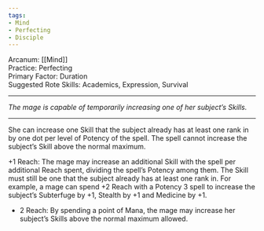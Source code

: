 ```yaml
---
tags:
- Mind
- Perfecting
- Disciple
---
```


Arcanum: [[Mind]]\
Practice: Perfecting\
Primary Factor: Duration\
Suggested Rote Skills: Academics, Expression, Survival

---

_The mage is capable of temporarily increasing one of her subject’s Skills._

---

She can increase one Skill that the subject already has at least one rank in by one dot per level of Potency of the spell. The spell cannot increase the subject’s Skill above the normal maximum.

+1 Reach: The mage may increase an additional Skill with the spell per additional Reach spent, dividing the spell’s Potency among them. The Skill must still be one that the subject already has at least one rank in. For example, a mage can spend +2 Reach with a Potency 3 spell to increase the subject’s Subterfuge by +1, Stealth by +1 and Medicine by +1.

+ 2 Reach: By spending a point of Mana, the mage may increase her subject’s Skills above the normal maximum allowed.